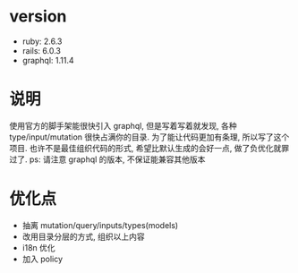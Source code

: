# version

- ruby: 2.6.3
- rails: 6.0.3
- graphql: 1.11.4

# 说明

使用官方的脚手架能很快引入 graphql, 但是写着写着就发现, 各种 type/input/mutation 很快占满你的目录.
为了能让代码更加有条理, 所以写了这个项目. 也许不是最佳组织代码的形式, 希望比默认生成的会好一点, 做了负优化就罪过了. 
ps: 请注意 graphql 的版本, 不保证能兼容其他版本

# 优化点

- 抽离 mutation/query/inputs/types(models)
- 改用目录分层的方式, 组织以上内容
- i18n 优化
- 加入 policy
